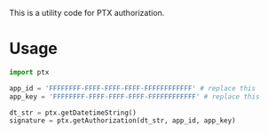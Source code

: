 This is a utility code for PTX authorization.

# Usage
```python
import ptx

app_id = 'FFFFFFFF-FFFF-FFFF-FFFF-FFFFFFFFFFFF' # replace this
app_key = 'FFFFFFFF-FFFF-FFFF-FFFF-FFFFFFFFFFFF' # replace this

dt_str = ptx.getDatetimeString()
signature = ptx.getAuthorization(dt_str, app_id, app_key)
```
